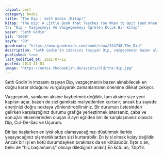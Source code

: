 ```yaml
---
layout: post  
category: book2  
title: "The Dip | Seth Godin (Kitap)"  
kitap: "The Dip: A Little Book That Teaches You When to Quit (and When to Stick)"  
tr: "Dip - Vazgeçmeyi Ve Vazgeçmemeyi Öğreten Küçük Bir Kitap"  
yazar: "Seth Godin"  
yil: "2008"  
sayfa: "80"  
goodreads: "https://www.goodreads.com/book/show/324748.The_Dip"
description: "Seth Godin'in imzasını taşıyan Dip, vazgeçmenin bazen alınabilecek en doğru karar olduğunu vurgulayarak zamanlamanın önemine dikkat çekiyor.  "
published: true
last_modified_at: 2021-07-12
posted: 2013-11-01
image: "https://notes.thebookish.de/assets/old/the-dip.jpg"
---
```


Seth Godin'in imzasını taşıyan Dip, vazgeçmenin bazen alınabilecek en doğru karar olduğunu vurgulayarak zamanlamanın önemine dikkat çekiyor.  
  
Vazgeçmek, sanılanın aksine kaybetmek değildir, tam aksine size yeni kapıları açar, bazen de sizi gereksiz maliyetlerden kurtarır; ancak bu sayede enerjinizi doğru noktaya yönlendirebilirsiniz. Bir durumun üstesinden gelirken karşılaştığınız durumu grafiğe yerleştirmek isterseniz, çaba ve sonuçlar eksenlerinden oluşan 3 ayrı eğriden biri ile karşılaşmanız olasıdır: Dip, Cul-De-Sac ve Uçurum.  
  
Bir işe başlarken en iyisi olup olamayacağınızı düşünmek ileride yaşayacağınız pişmanlıklardan sizi kurtarabilir. En iyisi olmak kolay değildir. Ancak bir işi en kötü durumdayken bırakmak da en kötüsüdür. (İşte o an, belki de "hiç başlamamış" olmayı dilediğiniz andır.) En kötü an, 'Dip'tir.  
 